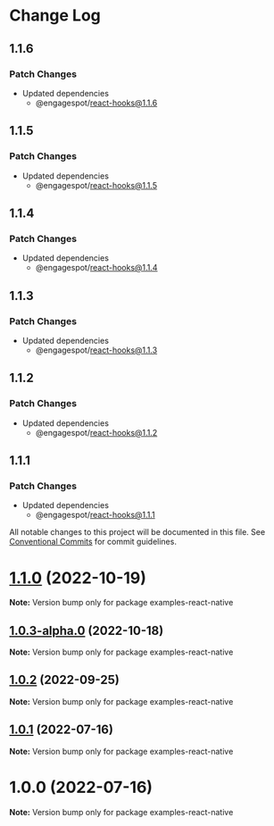 # Change Log

## 1.1.6

### Patch Changes

- Updated dependencies
  - @engagespot/react-hooks@1.1.6

## 1.1.5

### Patch Changes

- Updated dependencies
  - @engagespot/react-hooks@1.1.5

## 1.1.4

### Patch Changes

- Updated dependencies
  - @engagespot/react-hooks@1.1.4

## 1.1.3

### Patch Changes

- Updated dependencies
  - @engagespot/react-hooks@1.1.3

## 1.1.2

### Patch Changes

- Updated dependencies
  - @engagespot/react-hooks@1.1.2

## 1.1.1

### Patch Changes

- Updated dependencies
  - @engagespot/react-hooks@1.1.1

All notable changes to this project will be documented in this file.
See [Conventional Commits](https://conventionalcommits.org) for commit guidelines.

# [1.1.0](https://github.com/Engagespot/engagespot/compare/v1.0.3-alpha.0...v1.1.0) (2022-10-19)

**Note:** Version bump only for package examples-react-native

## [1.0.3-alpha.0](https://github.com/Engagespot/engagespot/compare/v1.0.2...v1.0.3-alpha.0) (2022-10-18)

**Note:** Version bump only for package examples-react-native

## [1.0.2](https://github.com/Engagespot/engagespot/compare/v1.0.1...v1.0.2) (2022-09-25)

**Note:** Version bump only for package examples-react-native

## [1.0.1](https://github.com/Engagespot/engagespot/compare/v1.0.0...v1.0.1) (2022-07-16)

**Note:** Version bump only for package examples-react-native

# 1.0.0 (2022-07-16)

**Note:** Version bump only for package examples-react-native
